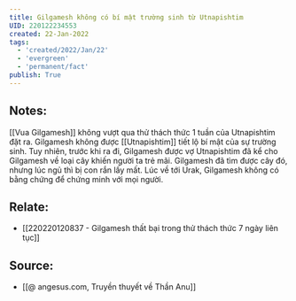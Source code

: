 ```yaml
---
title: Gilgamesh không có bí mật trường sinh từ Utnapishtim
UID: 220122234553
created: 22-Jan-2022
tags:
  - 'created/2022/Jan/22'
  - 'evergreen'
  - 'permanent/fact'
publish: True
---
```

## Notes:
[[Vua Gilgamesh]] không vượt qua thử thách thức 1 tuần của Utnapishtim đặt ra. Gilgamesh không được [[Utnapishtim]] tiết lộ bí mật của sự trường sinh. Tuy nhiên, trước khi ra đi, Gilgamesh được vợ Utnapishtim đã kể cho Gilgamesh về loại cây khiến người ta trẻ mãi. Gilgamesh đã tìm được cây đó, nhưng lúc ngủ thì bị con rắn lấy mất. Lúc về tới Urak, Gilgamesh không có bằng chứng để chứng minh với mọi người.

## Relate:
- [[220220120837 - Gilgamesh thất bại trong thử thách thức 7 ngày liên tục]]

## Source:
- [[@ angesus.com, Truyền thuyết về Thần Anu]]


